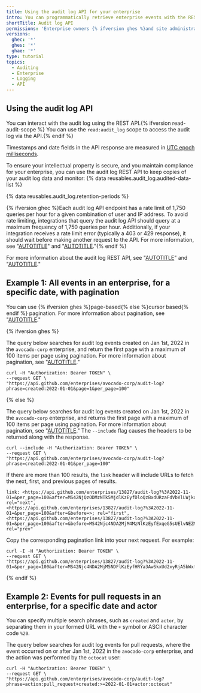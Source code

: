 ```yaml
---
title: Using the audit log API for your enterprise
intro: You can programmatically retrieve enterprise events with the REST API.
shortTitle: Audit log API
permissions: 'Enterprise owners {% ifversion ghes %}and site administrators {% endif %}can use the audit log API.'
versions:
  ghec: '*'
  ghes: '*'
  ghae: '*'
type: tutorial
topics:
  - Auditing
  - Enterprise
  - Logging
  - API
---
```


## Using the audit log API

You can interact with the audit log using the REST API.{% ifversion read-audit-scope %} You can use the `read:audit_log` scope to access the audit log via the API.{% endif %}

Timestamps and date fields in the API response are measured in [UTC epoch milliseconds](https://en.wikipedia.org/wiki/Unix_time).

To ensure your intellectual property is secure, and you maintain compliance for your enterprise, you can use the audit log REST API to keep copies of your audit log data and monitor:
{% data reusables.audit_log.audited-data-list %}

{% data reusables.audit_log.retention-periods %}

{% ifversion ghec %}Each audit log API endpoint has a rate limit of 1,750 queries per hour for a given combination of user and IP address. To avoid rate limiting, integrations that query the audit log API should query at a maximum frequency of 1,750 queries per hour. Additionally, if your integration receives a rate limit error (typically a 403 or 429 response), it should wait before making another request to the API. For more information, see "[AUTOTITLE](/rest/overview/resources-in-the-rest-api#exceeding-the-rate-limit)" and "[AUTOTITLE](/rest/guides/best-practices-for-integrators#dealing-with-rate-limits)."{% endif %}

For more information about the audit log REST API, see "[AUTOTITLE](/rest/enterprise-admin#audit-log)" and "[AUTOTITLE](/rest/orgs#get-the-audit-log-for-an-organization)."

## Example 1: All events in an enterprise, for a specific date, with pagination

You can use {% ifversion ghes %}page-based{% else %}cursor based{% endif %} pagination. For more information about pagination, see "[AUTOTITLE](/rest/guides/using-pagination-in-the-rest-api)."

{% ifversion ghes %}

The query below searches for audit log events created on Jan 1st, 2022 in the `avocado-corp` enterprise, and return the first page with a maximum of 100 items per page using pagination. For more information about pagination, see "[AUTOTITLE](/rest/guides/using-pagination-in-the-rest-api)."

```shell
curl -H "Authorization: Bearer TOKEN" \
--request GET \
"https://api.github.com/enterprises/avocado-corp/audit-log?phrase=created:2022-01-01&page=1&per_page=100"
```

{% else %}

The query below searches for audit log events created on Jan 1st, 2022 in the `avocado-corp` enterprise, and returns the first page with a maximum of 100 items per page using pagination. For more information about pagination, see "[AUTOTITLE](/rest/guides/using-pagination-in-the-rest-api)." The `--include` flag causes the headers to be returned along with the response.

```
curl --include -H "Authorization: Bearer TOKEN" \
--request GET \
"https://api.github.com/enterprises/avocado-corp/audit-log?phrase=created:2022-01-01&per_page=100"
```

If there are more than 100 results, the `link` header will include URLs to fetch the next, first, and previous pages of results.

```
link: <https://api.github.com/enterprises/13827/audit-log?%3A2022-11-01=&per_page=100&after=MS42NjQzODMzNTk5MjdlKzEyfDloQzBxdURzaFdVbVlLWjkxRU9mNXc%3D&before=>; rel="next",
<https://api.github.com/enterprises/13827/audit-log?%3A2022-11-01=&per_page=100&after=&before=>; rel="first",
<https://api.github.com/enterprises/13827/audit-log?%3A2022-11-01=&per_page=100&after=&before=MS42Njc4NDA2MjM4MzNlKzEyfExqeG5sUElvNEZMbG1XZHA5akdKTVE%3D>; rel="prev"
```

Copy the corresponding pagination link into your next request. For example:

```shell
curl -I -H "Authorization: Bearer TOKEN" \
--request GET \
"https://api.github.com/enterprises/13827/audit-log?%3A2022-11-01=&per_page=100&after=MS42Njc4NDA2MjM5NDFlKzEyfHRYa3AwSkxUd2xyRjA5bWxfOS1RbFE%3D&before="
```

{% endif %}

## Example 2: Events for pull requests in an enterprise, for a specific date and actor

You can specify multiple search phrases, such as `created` and `actor`, by separating them in your formed URL with the `+` symbol or ASCII character code `%20`.

The query below searches for audit log events for pull requests, where the event occurred on or after Jan 1st, 2022 in the `avocado-corp` enterprise, and the action was performed by the `octocat` user:

```shell
curl -H "Authorization: Bearer TOKEN" \
--request GET \
"https://api.github.com/enterprises/avocado-corp/audit-log?phrase=action:pull_request+created:>=2022-01-01+actor:octocat"
```
